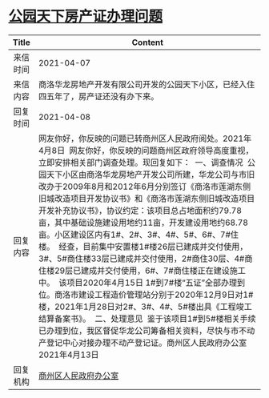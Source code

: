 # <a href="http://www.shangluo.gov.cn/zmhd/ldxxxx.jsp?urltype=leadermail.LeaderMailContentUrl&wbtreeid=1112&leadermailid=7119">公园天下房产证办理问题</a>
| Title |                                                                                                                                                                                                                                                                         Content                                                                                                                                                                                                                                                                          |
|:-----:|----------------------------------------------------------------------------------------------------------------------------------------------------------------------------------------------------------------------------------------------------------------------------------------------------------------------------------------------------------------------------------------------------------------------------------------------------------------------------------------------------------------------------------------------------------|
| 来信时间  | 2021-04-07                                                                                                                                                                                                                                                                                                                                                                                                                                                                                                                                               |
| 来信内容  | 商洛华龙房地产开发有限公司开发的公园天下小区，已经入住四五年了，房产证还没有办下来。                                                                                                                                                                                                                                                                                                                                                                                                                                                                                                               |
| 回复时间  | 2021-04-08                                                                                                                                                                                                                                                                                                                                                                                                                                                                                                                                               |
| 回复内容  | 网友你好，你反映的问题已转商州区人民政府阅处。2021年4月8日  网友你好，你反映的问题商州区政府领导高度重视，立即安排相关部门调查处理。现回复如下：  一、调查情况  公园天下小区由商洛华龙房地产开发公司所建，华龙公司与市旧改办于2009年8月和2012年6月分别签订《商洛市莲湖东侧旧城改造项目开发协议书》和《商洛市莲湖东侧旧城改造项目开发补充协议书》，协议约定：该项目总占地面积约79.78亩，其中基础设施建设用地约11亩，开发建设用地约68.78亩。小区建设区内有1#、2#、3#、4#、5#、6#、7#住楼。  经查，目前集中安置楼1#楼26层已建成并交付使用，3#、5#商住楼33层已建成并交付使用，2#商住30层、4#商住楼29层已建成并交付使用，6#、7#商住楼正在建设施工中。  该项目2020年4月15日 1#到7#楼“五证”全部办理到位。商洛市建设工程造价管理站分别于2020年12月9日对1#楼，2021年1月28日对2#、3#、4#、5#楼出具《工程竣工结算备案书》。  二、处理意见  鉴于该项目1#到5#楼相关手续已办理到位，我区督促华龙公司筹备相关资料，尽快与市不动产登记中心对接办理不动产登记证。商州区人民政府办公室2021年4月13日 |
| 回复机构  | <a href="../../categories/agencies/商州区人民政府办公室.md">商州区人民政府办公室</a>                                                                                                                                                                                                                                                                                                                                                                                                                                                                                           |